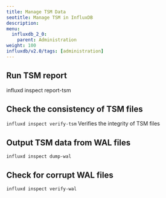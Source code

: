 ```yaml
---
title: Manage TSM Data
seotitle: Manage TSM in InfluxDB
description: 
menu:
  influxdb_2_0:
    parent: Administration
weight: 100
influxdb/v2.0/tags: [administration]
---
```


## Run TSM report

influxd inspect report-tsm

## Check the consistency of TSM files

 `influxd inspect verify-tsm`        Verifies the integrity of TSM files

## Output TSM data from WAL files

`influxd inspect dump-wal`

<!-- ### Export block data -->

## Check for corrupt WAL files

`influxd inspect verify-wal`
